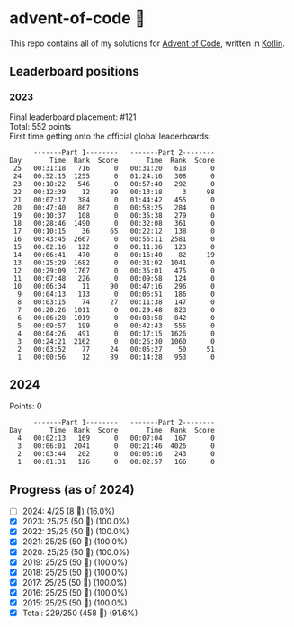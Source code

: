 # advent-of-code 🎄
This repo contains all of my solutions for [Advent of Code](https://adventofcode.com/), written in [Kotlin](https://kotlinlang.org).

## Leaderboard positions
### 2023
Final leaderboard placement: #121  
Total: 552 points  
First time getting onto the official global leaderboards:  
```
      -------Part 1--------   -------Part 2--------
Day       Time  Rank  Score       Time  Rank  Score
 25   00:31:18   716      0   00:31:20   618      0
 24   00:52:15  1255      0   01:24:16   308      0
 23   00:18:22   546      0   00:57:40   292      0
 22   00:12:39    12     89   00:13:18     3     98
 21   00:07:17   384      0   01:44:42   455      0
 20   00:47:40   867      0   00:58:25   284      0
 19   00:10:37   108      0   00:35:38   279      0
 18   00:28:46  1490      0   00:32:08   361      0
 17   00:10:15    36     65   00:22:12   138      0
 16   00:43:45  2667      0   00:55:11  2581      0
 15   00:02:16   122      0   00:11:36   123      0
 14   00:06:41   470      0   00:16:40    82     19
 13   00:25:29  1682      0   00:31:02  1041      0
 12   00:29:09  1767      0   00:35:01   475      0
 11   00:07:48   226      0   00:09:58   124      0
 10   00:06:34    11     90   00:47:16   296      0
  9   00:04:13   113      0   00:06:51   186      0
  8   00:03:15    74     27   00:11:38   147      0
  7   00:20:26  1011      0   00:29:48   823      0
  6   00:06:28  1019      0   00:08:58   842      0
  5   00:09:57   199      0   00:42:43   555      0
  4   00:04:26   491      0   00:17:15  1626      0
  3   00:24:21  2162      0   00:26:30  1060      0
  2   00:03:52    77     24   00:05:27    50     51
  1   00:00:56    12     89   00:14:28   953      0
```

## 2024
Points: 0
```
      -------Part 1--------   -------Part 2--------
Day       Time  Rank  Score       Time  Rank  Score
  4   00:02:13   169      0   00:07:04   167      0
  3   00:06:01  2041      0   00:21:46  4026      0
  2   00:03:44   202      0   00:06:16   243      0
  1   00:01:31   126      0   00:02:57   166      0
```

## Progress (as of 2024)
- [ ] 2024: 4/25 (8 🌟) (16.0%)
- [x] 2023: 25/25 (50 🌟) (100.0%)
- [x] 2022: 25/25 (50 🌟) (100.0%)
- [x] 2021: 25/25 (50 🌟) (100.0%)
- [x] 2020: 25/25 (50 🌟) (100.0%)
- [x] 2019: 25/25 (50 🌟) (100.0%)
- [x] 2018: 25/25 (50 🌟) (100.0%)
- [x] 2017: 25/25 (50 🌟) (100.0%)
- [x] 2016: 25/25 (50 🌟) (100.0%)
- [x] 2015: 25/25 (50 🌟) (100.0%)
- [x] Total: 229/250 (458 🌟) (91.6%)